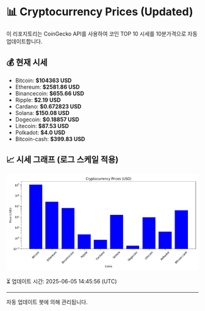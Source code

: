 
# 📊 Cryptocurrency Prices (Updated)

이 리포지토리는 CoinGecko API를 사용하여 코인 TOP 10 시세를 10분가격으로 자동 업데이트합니다.

## 💰 현재 시세
- Bitcoin: **$104363 USD**
- Ethereum: **$2581.86 USD**
- Binancecoin: **$655.66 USD**
- Ripple: **$2.19 USD**
- Cardano: **$0.672823 USD**
- Solana: **$150.08 USD**
- Dogecoin: **$0.18857 USD**
- Litecoin: **$87.53 USD**
- Polkadot: **$4.0 USD**
- Bitcoin-cash: **$399.83 USD**

## 📈 시세 그래프 (로그 스케일 적용)
![Crypto Prices](crypto_prices.png)

⏳ 업데이트 시간: 2025-06-05 14:45:56 (UTC)

---
자동 업데이트 봇에 의해 관리됩니다.
